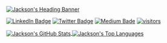 [![Jackson's Heading Banner](https://user-images.githubusercontent.com/53205189/117742238-4d1e1e00-b1d2-11eb-86d1-3ba239418020.png)](https://jacksonchen.dev)

[![LinkedIn Badge](https://img.shields.io/badge/LinkedIn-Profile-informational?style=flat&logo=linkedin&color=0D76A8)](https://www.linkedin.com/in/jacksonchen171/)
[![Twitter Badge](https://img.shields.io/badge/Twitter-Profile-informational?style=flat&logo=twitter&color=1CA2F1)](https://twitter.com/jacksonchen171)
[![Medium Bade](https://img.shields.io/badge/Medium-Blog-black?style=flat&logo=medium)](https://medium.com/@jacksonchen171)
[![visitors](https://visitor-badge.glitch.me/badge?page_id=peawarrior.peawarrior)](https://jacksonchen.dev)


<a href="https://github.com/peawarrior">
  <img align="center" src="https://github-readme-stats.vercel.app/api?username=peawarrior&show_icons=true&theme=prussian" alt="Jackson's GitHub Stats" />
</a>

<a href="https://github.com/peawarrior">
  <img align="center" src="https://github-readme-stats.vercel.app/api/top-langs/?username=peawarrior&show_icons=true&theme=prussian&langs_count=4&hide=html,css,scss" alt="Jackson's Top Languages" />
</a>
